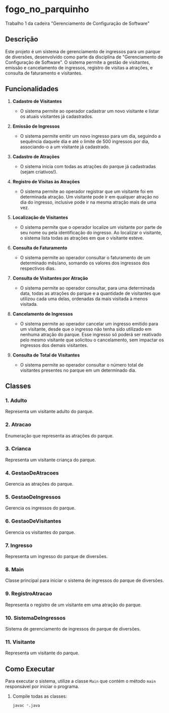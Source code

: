 # fogo_no_parquinho
Trabalho 1 da cadeira "Gerenciamento de Configuração de Software"

## Descrição

Este projeto é um sistema de gerenciamento de ingressos para um parque de diversões, desenvolvido como parte da disciplina de "Gerenciamento de Configuração de Software". O sistema permite a gestão de visitantes, emissão e cancelamento de ingressos, registro de visitas a atrações, e consulta de faturamento e visitantes.

## Funcionalidades

1. **Cadastro de Visitantes**
   - O sistema permite ao operador cadastrar um novo visitante e listar os atuais visitantes já cadastrados.

2. **Emissão de Ingressos**
   - O sistema permite emitir um novo ingresso para um dia, seguindo a sequência daquele dia e até o limite de 500 ingressos por dia, associando-o a um visitante já cadastrado.

3. **Cadastro de Atrações**
   - O sistema inicia com todas as atrações do parque já cadastradas (sejam criativos!).

4. **Registro de Visitas às Atrações**
   - O sistema permite ao operador registrar que um visitante foi em determinada atração. Um visitante pode ir em qualquer atração no dia do ingresso, inclusive pode ir na mesma atração mais de uma vez.

5. **Localização de Visitantes**
   - O sistema permite que o operador localize um visitante por parte de seu nome ou pela identificação do ingresso. Ao localizar o visitante, o sistema lista todas as atrações em que o visitante esteve.

6. **Consulta de Faturamento**
   - O sistema permite ao operador consultar o faturamento de um determinado mês/ano, somando os valores dos ingressos dos respectivos dias.

7. **Consulta de Visitantes por Atração**
   - O sistema permite ao operador consultar, para uma determinada data, todas as atrações do parque e a quantidade de visitantes que utilizou cada uma delas, ordenadas da mais visitada à menos visitada.

8. **Cancelamento de Ingressos**
   - O sistema permite ao operador cancelar um ingresso emitido para um visitante, desde que o ingresso não tenha sido utilizado em nenhuma atração do parque. Esse ingresso só poderá ser reativado pelo mesmo visitante que solicitou o cancelamento, sem impactar os ingressos dos demais visitantes.

9. **Consulta de Total de Visitantes**
   - O sistema permite ao operador consultar o número total de visitantes presentes no parque em um determinado dia.

## Classes

### 1. **Adulto**
   Representa um visitante adulto do parque.

### 2. **Atracao**
   Enumeração que representa as atrações do parque.

### 3. **Crianca**
   Representa um visitante criança do parque.

### 4. **GestaoDeAtracoes**
   Gerencia as atrações do parque.

### 5. **GestaoDeIngressos**
   Gerencia os ingressos do parque.

### 6. **GestaoDeVisitantes**
   Gerencia os visitantes do parque.

### 7. **Ingresso**
   Representa um ingresso do parque de diversões.

### 8. **Main**
   Classe principal para iniciar o sistema de ingressos do parque de diversões.

### 9. **RegistroAtracao**
   Representa o registro de um visitante em uma atração do parque.

### 10. **SistemaDeIngressos**
   Sistema de gerenciamento de ingressos do parque de diversões.

### 11. **Visitante**
   Representa um visitante do parque.

## Como Executar

Para executar o sistema, utilize a classe `Main` que contém o método `main` responsável por iniciar o programa.

1. Compile todas as classes:
   ```sh
   javac *.java

